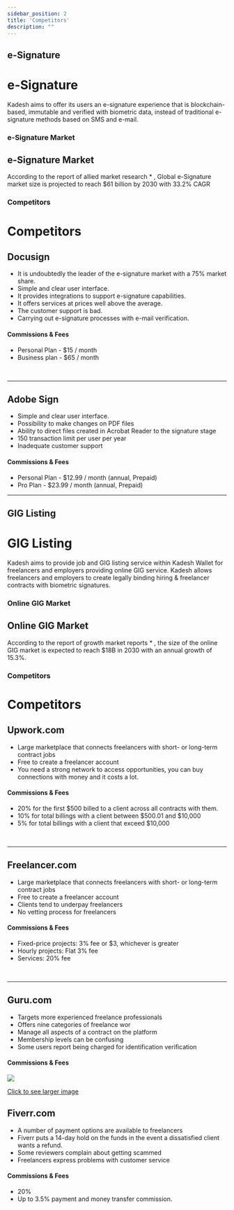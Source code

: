 ```yaml
---
sidebar_position: 2
title: 'Competitors'
description: ""
---
```

## e-Signature
<h1>e-Signature</h1>

Kadesh aims to offer its users an e-signature experience that is blockchain-based, immutable and verified with biometric data, instead of traditional e-signature methods based on SMS and e-mail.

### e-Signature Market
<h2>e-Signature Market</h2>
According to the report of allied market research * , Global e-Signature market size is projected to reach $61 billion by 2030 with 33.2% CAGR

### Competitors
<h1>Competitors</h1>

<h2>Docusign</h2>
<ul>
<li>It is undoubtedly the leader of the e-signature market with a 75% market share.</li>
<li>Simple and clear user interface.</li>
<li>It provides integrations to support e-signature capabilities.</li>
<li>It offers services at prices well above the average.</li>
<li>The customer support is bad.</li>
<li>Carrying out e-signature processes with e-mail verification.</li>
</ul>
<h4>Commissions & Fees</h4>
<ul>
<li>Personal Plan - $15 / month</li>
<li>Business plan - $65 / month</li>
</ul>
<br/><p class="hr"><hr/></p>

<h2>Adobe Sign</h2>
<ul>
<li>Simple and clear user interface.</li>
<li>Possibility to make changes on PDF files</li>
<li>Ability to direct files created in Acrobat Reader to the signature stage</li>
<li>150 transaction limit per user per year</li>
<li>Inadequate customer support</li>
</ul>
<h4>Commissions & Fees</h4>
<ul>
<li>Personal Plan - $12.99 / month (annual, Prepaid)</li>
<li>Pro Plan - $23.99 / month (annual, Prepaid)</li>
</ul>

---
## GIG Listing
<h1>GIG Listing</h1>

Kadesh aims to provide job and GIG listing service within Kadesh Wallet for freelancers and employers providing online GIG service. Kadesh allows freelancers and employers to create legally binding hiring & freelancer contracts with biometric signatures.

### Online GIG Market
<h2>Online GIG Market</h2>
According to the report of growth market reports * , the size of the online GIG market is expected to reach $18B in 2030 with an annual growth of 15.3%.

### Competitors
<h1>Competitors</h1>

<h2>Upwork.com</h2>
<ul>
<li>Large marketplace that connects freelancers with short- or long-term contract jobs</li>
<li>Free to create a freelancer account</li>
<li>You need a strong network to access opportunities, you can buy connections with money and it costs a lot.</li>
</ul>
<h4>Commissions & Fees</h4>
<ul>
<li>20% for the first $500 billed to a client across all contracts with them.</li>
<li>10% for total billings with a client between $500.01 and $10,000</li>
<li>5% for total billings with a client that exceed $10,000</li>
</ul>
<br/><p class="hr"><hr/></p>

<h2>Freelancer.com</h2>
<ul>
<li>Large marketplace that connects freelancers with short- or long-term contract jobs</li>
<li>Free to create a freelancer account</li>
<li>Clients tend to underpay freelancers</li>
<li>No vetting process for freelancers</li>
</ul>
<h4>Commissions & Fees</h4>
<ul>
<li>Fixed-price projects: 3% fee or $3, whichever is greater</li>
<li>Hourly projects: Flat 3% fee</li>
<li>Services: 20% fee</li>
</ul>
<br/><p class="hr"><hr/></p>

<h2>Guru.com</h2>
<ul>
<li>Targets more experienced freelance professionals</li>
<li>Offers nine categories of freelance wor</li>
<li>Manage all aspects of a contract on the platform</li>
<li>Membership levels can be confusing</li>
<li>Some users report being charged for identification verification</li>
</ul>
<h4>Commissions & Fees</h4>
<!-- <p class="comp-img"><img src="https://docs.kadeshchain.com/img/kadesh/competitors.svg" /></p>
<br/><p class="hr"><hr/></p> -->

<p class="graph-img"><a class="image-description" target="_blank" href="https://docs.kadeshchain.com/img/kadesh/competitors.svg">
<img src="https://docs.kadeshchain.com/img/kadesh/competitors.svg" />
<p>Click to see larger image</p>
    </a></p>

<h2>Fiverr.com</h2>
<ul>
<li>A number of payment options are available to freelancers</li>
<li>Fiverr puts a 14-day hold on the funds in the event a dissatisfied client wants a refund.</li>
<li>Some reviewers complain about getting scammed</li>
<li>Freelancers express problems with customer service</li>
</ul>
<h4>Commissions & Fees</h4>
<ul>
<li>20%</li>
<li>Up to 3.5% payment and money transfer commission.</li>
</ul>